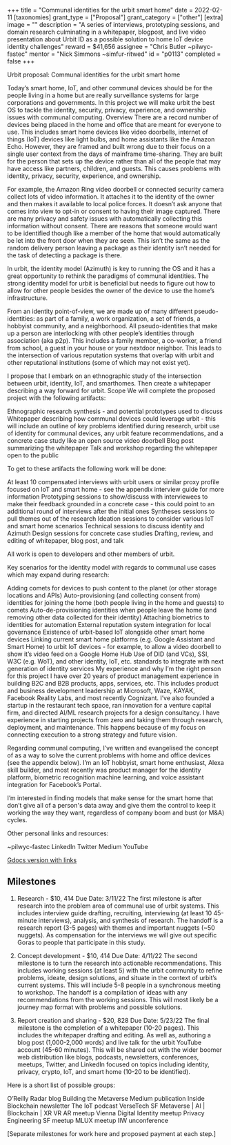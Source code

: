 +++
title = "Communal identities for the urbit smart home"
date = 2022-02-11
[taxonomies]
grant_type = ["Proposal"]
grant_category = ["other"]
[extra]
image = ""
description = "A series of interviews, prototyping sessions, and domain research culminating in a whitepaper, blogpost, and live video presentation about Urbit ID as a possible solution to home IoT device identity challenges"
reward = $41,656
assignee = "Chris Butler ~pilwyc-fastec"
mentor = "Nick Simmons ~simfur-ritwed"
id = "p0113"
completed = false
+++

Urbit proposal: Communal identities for the urbit smart home

Today’s smart home, IoT, and other communal devices should be for the people living in a home but are really surveillance systems for large corporations and governments. In this project we will make urbit the best OS to tackle the identity, security, privacy, experience, and ownership issues with communal computing. 
Overview
There are a record number of devices being placed in the home and office that are meant for everyone to use. This includes smart home devices like video doorbells, internet of things (IoT) devices like light bulbs, and home assistants like the Amazon Echo. However, they are framed and built wrong due to their focus on a single user context from the days of mainframe time-sharing. They are built for the person that sets up the device rather than all of the people that may have access like partners, children, and guests. This causes problems with identity, privacy, security, experience, and ownership.

For example, the Amazon Ring video doorbell or connected security camera collect lots of video information. It attaches it to the identity of the owner and then makes it available to local police forces. It doesn’t ask anyone that comes into view to opt-in or consent to having their image captured. There are many privacy and safety issues with automatically collecting this information without consent. There are reasons that someone would want to be identified though like a member of the home that would automatically be let into the front door when they are seen. This isn’t the same as the random delivery person leaving a package as their identity isn’t needed for the task of detecting a package is there.

In urbit, the identity model (Azimuth) is key to running the OS and it has a great opportunity to rethink the paradigms of communal identities. The strong identity model for urbit is beneficial but needs to figure out how to allow for other people besides the owner of the device to use the home’s infrastructure. 

From an identity point-of-view, we are made up of many different pseudo-identities: as part of a family, a work organization, a set of friends, a hobbyist community, and a neighborhood. All pseudo-identities that make up a person are interlocking with other people’s identities through association (aka p2p). This includes a family member, a co-worker, a friend from school, a guest in your house or your nextdoor neighbor. This leads to the intersection of various reputation systems that overlap with urbit and other reputational institutions (some of which may not exist yet). 

I propose that I embark on an ethnographic study of the intersection between urbit, identity, IoT, and smarthomes. Then create a whitepaper describing a way forward for urbit. 
Scope
We will complete the proposed project with the following artifacts:

Ethnographic research synthesis - and potential prototypes used to discuss
Whitepaper describing how communal devices could leverage urbit - this will include an outline of key problems identified during research, urbit use of identity for communal devices, any urbit feature recommendations, and a concrete case study like an open source video doorbell
Blog post summarizing the whitepaper
Talk and workshop regarding the whitepaper open to the public

To get to these artifacts the following work will be done:

At least 10 compensated interviews with urbit users or similar proxy profile focused on IoT and smart home - see the appendix interview guide for more information
Prototyping sessions to show/discuss with interviewees to make their feedback grounded in a concrete case - this could point to an additional round of interviews after the initial ones
Syntheses sessions to pull themes out of the research
Ideation sessions to consider various IoT and smart home scenarios 
Technical sessions to discuss identity and Azimuth
Design sessions for concrete case studies
Drafting, review, and editing of whitepaper, blog post, and talk

All work is open to developers and other members of urbit. 

Key scenarios for the identity model with regards to communal use cases which may expand during research:

Adding comets for devices to push content to the planet (or other storage locations and APIs)
Auto-provisioning (and collecting consent from) identities for joining the home (both people living in the home and guests) to comets
Auto-de-provisioning identities when people leave the home (and removing other data collected for their identity)
Attaching biometrics to identities for automation
External reputation system integration for local governance
Existence of urbit-based IoT alongside other smart home devices
Linking current smart home platforms (e.g. Google Assistant and Smart Home) to urbit IoT devices - for example, to allow a video doorbell to show it’s video feed on a Google Home Hub
Use of DID (and VCs), SSI, W3C (e.g. WoT), and other identity, IoT, etc. standards to integrate with next generation of identity services
My experience and why I’m the right person for this project
I have over 20 years of product management experience in building B2C and B2B products, apps, services, etc. This includes product and business development leadership at Microsoft, Waze, KAYAK, Facebook Reality Labs, and most recently Cognizant. I’ve also founded a startup in the restaurant tech space, ran innovation for a venture capital firm, and directed AI/ML research projects for a design consultancy. I have experience in starting projects from zero and taking them through research, deployment, and maintenance. This happens because of my focus on connecting execution to a strong strategy and future vision.

Regarding communal computing, I’ve written and evangelised the concept of as a way to solve the current problems with home and office devices (see the appendix below). I’m an IoT hobbyist, smart home enthusiast, Alexa skill builder, and most recently was product manager for the identity platform, biometric recognition machine learning, and voice assistant integration for Facebook’s Portal. 

I’m interested in finding models that make sense for the smart home that don’t give all of a person's data away and give them the control to keep it working the way they want, regardless of company boom and bust (or M&A) cycles. 

Other personal links and resources:

~pilwyc-fastec
LinkedIn
Twitter
Medium
YouTube

[Gdocs version with links](https://docs.google.com/document/d/11RhvBUQ-kp-N8C_lwSIMr5v6ISHoZEa2b0OjooAHEpQ/edit?usp=sharing)





## Milestones

1. Research - $10, 414
Due Date: 3/11/22
The first milestone is after research into the problem area of communal use of urbit systems. This includes interview guide drafting, recruiting, interviewing (at least 10 45-minute interviews), analysis, and synthesis of research. 
The handoff is a research report (3-5 pages) with themes and important nuggets (~50 nuggets).
As compensation for the interviews we will give out specific Goras to people that participate in this study.

2. Concept development - $10, 414
Due Date: 4/11/22
The second milestone is to turn the research into actionable recommendations. This includes working sessions (at least 5) with the urbit community to refine problems, ideate, design solutions, and situate in the context of urbit’s current systems. This will include 5-8 people in a synchronous meeting to workshop.
The handoff is a compilation of ideas with any recommendations from the working sessions. This will most likely be a journey map format with problems and possible solutions.

3. Report creation and sharing - $20, 828
Due Date: 5/23/22
The final milestone is the completion of a whitepaper (10-20 pages). This includes the whitepaper drafting and editing. As well as, authoring a blog post (1,000-2,000 words) and live talk for the urbit YouTube account (45-60 minutes). 
This will be shared out with the wider boomer web distribution like blogs, podcasts, newsletters, conferences, meetups, Twitter, and LinkedIn focused on topics including identity, privacy, crypto, IoT, and smart home (10-20 to be identified). 

Here is a short list of possible groups:

O’Reilly Radar blog
Building the Metaverse Medium publication
Inside Blockchain newsletter
The IoT podcast
VerseTech SF Metaverse | AI | Blockchain | XR VR AR meetup
Vienna Digital Identity meetup
Privacy Engineering SF meetup
MLUX meetup
IIW unconference

[Separate milestones for work here and proposed payment at each step.]
